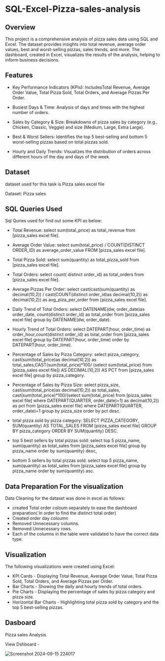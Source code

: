 # SQL-Excel-Pizza-sales-analysis

## Overview
This project is a comprehensive analysis of pizza sales data using SQL and Excel. The dataset provides insights into total revenue, average order values, best and worst-selling pizzas, sales trends, and more. The dashboard, created in Excel, visualizes the results of the analysis, helping to inform business decisions.

## Features
 - Key Performance Indicators (KPIs): IncludesTotal Revenue, Average Order Value, Total Pizza Sold, Total Orders, and Average Pizzas Per Order.
  
- Busiest Days & Time: Analysis of days and times with the highest number of orders.
  
- Sales by Category & Size: Breakdowns of pizza sales by category (e.g., Chicken, Classic, Veggie) and size (Medium, Large, Extra Large).
  
- Best & Worst Sellers: Identifies the top 5 best-selling and bottom 5 worst-selling pizzas based on total pizzas sold.
  
- Hourly and Daily Trends: Visualizes the distribution of orders across different hours of the day and days of the week.

## Dataset

dataset used for this task is Pizza sales excel file 

Dataset: Pizza sales

## SQL Queries Used
Sql Quries used for find out some KPI as below:

   - Total Revenue: select sum(total_price) as total_revenue from [pizza_sales excel file].
 
   -  Average Order Value: select sum(total_price) / COUNT(DISTINCT ORDER_ID) as average_order_value FROM [pizza_sales excel file].

   -  Total Pizza Sold: select sum(quantity) as total_pizza_sold from [pizza_sales excel file].

   - Total Orders: select count( distinct order_id) as total_orders from [pizza_sales excel file].

- Average Pizzas Per Order: select cast(cast(sum(quantity) as decimal(10,2)) / cast(COUNT(distinct order_id)as decimal(10,2)) as decimal(10,2)) as avg_piza_per_order from [pizza_sales excel file].

- Daily Trend of Total Orders: select DATENAME(dw, order_date)as order_date, count(distinct order_id) as total_order from [pizza_sales excel file] group by  DATENAME(dw, order_date).

- Hourly Trend of Total Orders: select DATEPART(hour, order_time) as order_hour,count(distinct order_id) as total_order from [pizza_sales excel file] group by DATEPART(hour, order_time) order by DATEPART(hour, order_time).

- Percentage of Sales by Pizza Category: select pizza_category, cast(sum(total_price)as decimal(10,2)) as total_sales,CAST(sum(total_price)*100/
 (select sum(total_price) from [pizza_sales excel file]) AS DECIMAL(10,2)) AS PCT
 from [pizza_sales excel file]  group by  pizza_category.

- Percentage of Sales by Pizza Size: select pizza_size, cast(sum(total_price)as decimal(10,2)) as total_sales, cast(sum(total_price)*100/(select sum(total_price) 
 from [pizza_sales excel file] where DATEPART(QUARTER, order_date)=1) as decimal(10,2)) as pct
from [pizza_sales excel file] where DATEPART(QUARTER, order_date)=1 group by  pizza_size 
order by pct desc.

- total pizza sold by pizza category: SELECT PIZZA_CATEGORY, SUM(quantity) AS TOTAL_SALES FROM [pizza_sales excel file] GROUP BY pizza_category ORDER BY SUM(quantity) DESC.

- top 5 best sellers by total pizzas sold: select top 5 pizza_name, sum(quantity) as total_sales from [pizza_sales excel file]
group by pizza_name order by sum(quantity) desc,

- bottom 5 sellers by total pizzas sold: select top 5 pizza_name, sum(quantity) as total_sales from [pizza_sales excel file]
group by pizza_name order by sum(quantity) asc.

## Data Preparation For the visualization 

Data Cleaning for the dataset was done in excel  as follows:
- created Total order coloum separately to ease the dashboard preparation( In order to find the distinct total order)
- Created order day coloumn
- Removed Unnecessary columns.
- Removed Unnecessary rows.
- Each of the columns in the table were validated to have the correct data type.

## Visualization
The following visualizations were created using Excel:

- KPI Cards - Displaying Total Revenue, Average Order Value, Total Pizza Sold, Total Orders, and Average Pizzas per Order.
- Bar Charts - Showing the daily and hourly trends of total orders.
- Pie Charts - Displaying the percentage of sales by pizza category and pizza size.
- Horizontal Bar Charts - Highlighting total pizza sold by category and the top 5 best-selling pizzas.

## Dasboard 
  Pizza sales Analysis

  View Dshboard - 

  ![Screenshot 2024-09-15 224017](https://github.com/user-attachments/assets/8d7c8195-0168-4f39-a7c1-15941e1f92a0)












